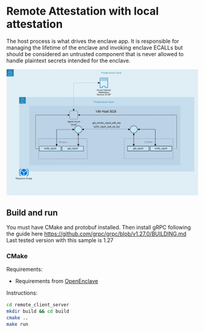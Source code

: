 # Remote Attestation with local attestation

The host process is what drives the enclave app. It is responsible for managing the lifetime of the enclave and invoking enclave ECALLs but should be considered an untrusted component that is never allowed to handle plaintext secrets intended for the enclave.

![Local Remote Attestation](images/local_remoteattestation_sample_details.jpg)

## Build and run

You must have CMake and protobuf installed.
Then install gRPC following the guide here https://github.com/grpc/grpc/blob/v1.27.0/BUILDING.md
Last tested version with this sample is 1.27

### CMake

Requirements:
- Requirements from [OpenEnclave](https://github.com/openenclave/openenclave/tree/0.8.2)

Instructions:
```bash
cd remote_client_server
mkdir build && cd build
cmake ..
make run
```

